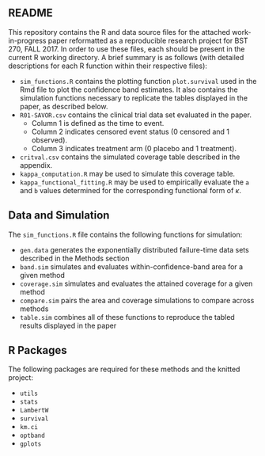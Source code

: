 
<!-- README.md is generated from README.Rmd. Please edit that file -->
README
------

This repository contains the R and data source files for the attached work-in-progress paper reformatted as a reproducible research project for BST 270, FALL 2017. In order to use these files, each should be present in the current R working directory. A brief summary is as follows (with detailed descriptions for each R function within their respective files):

-   `sim_functions.R` contains the plotting function `plot.survival` used in the Rmd file to plot the confidence band estimates. It also contains the simulation functions necessary to replicate the tables displayed in the paper, as described below.
-   `R01-SAVOR.csv` contains the clinical trial data set evaluated in the paper.
    -   Column 1 is defined as the time to event.
    -   Column 2 indicates censored event status (0 censored and 1 observed).
    -   Column 3 indicates treatment arm (0 placebo and 1 treatment).
-   `critval.csv` contains the simulated coverage table described in the appendix.
-   `kappa_computation.R` may be used to simulate this coverage table.
-   `kappa_functional_fitting.R` may be used to empirically evaluate the `a` and `b` values determined for the corresponding functional form of *κ*.

Data and Simulation
-------------------

The `sim_functions.R` file contains the following functions for simulation:

-   `gen.data` generates the exponentially distributed failure-time data sets described in the Methods section
-   `band.sim` simulates and evaluates within-confidence-band area for a given method
-   `coverage.sim` simulates and evaluates the attained coverage for a given method
-   `compare.sim` pairs the area and coverage simulations to compare across methods
-   `table.sim` combines all of these functions to reproduce the tabled results displayed in the paper

R Packages
----------

The following packages are required for these methods and the knitted project:

-   `utils`
-   `stats`
-   `LambertW`
-   `survival`
-   `km.ci`
-   `optband`
-   `gplots`
